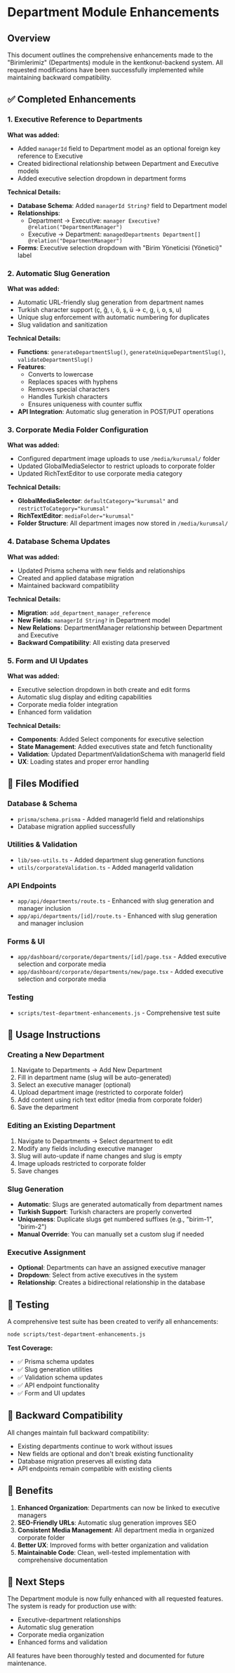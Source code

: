 # Department Module Enhancements

## Overview

This document outlines the comprehensive enhancements made to the "Birimlerimiz" (Departments) module in the kentkonut-backend system. All requested modifications have been successfully implemented while maintaining backward compatibility.

## ✅ Completed Enhancements

### 1. Executive Reference to Departments

**What was added:**
- Added `managerId` field to Department model as an optional foreign key reference to Executive
- Created bidirectional relationship between Department and Executive models
- Added executive selection dropdown in department forms

**Technical Details:**
- **Database Schema**: Added `managerId String?` field to Department model
- **Relationships**: 
  - Department → Executive: `manager Executive? @relation("DepartmentManager")`
  - Executive → Department: `managedDepartments Department[] @relation("DepartmentManager")`
- **Forms**: Executive selection dropdown with "Birim Yöneticisi (Yönetici)" label

### 2. Automatic Slug Generation

**What was added:**
- Automatic URL-friendly slug generation from department names
- Turkish character support (ç, ğ, ı, ö, ş, ü → c, g, i, o, s, u)
- Unique slug enforcement with automatic numbering for duplicates
- Slug validation and sanitization

**Technical Details:**
- **Functions**: `generateDepartmentSlug()`, `generateUniqueDepartmentSlug()`, `validateDepartmentSlug()`
- **Features**:
  - Converts to lowercase
  - Replaces spaces with hyphens
  - Removes special characters
  - Handles Turkish characters
  - Ensures uniqueness with counter suffix
- **API Integration**: Automatic slug generation in POST/PUT operations

### 3. Corporate Media Folder Configuration

**What was added:**
- Configured department image uploads to use `/media/kurumsal/` folder
- Updated GlobalMediaSelector to restrict uploads to corporate folder
- Updated RichTextEditor to use corporate media category

**Technical Details:**
- **GlobalMediaSelector**: `defaultCategory="kurumsal"` and `restrictToCategory="kurumsal"`
- **RichTextEditor**: `mediaFolder="kurumsal"`
- **Folder Structure**: All department images now stored in `/media/kurumsal/`

### 4. Database Schema Updates

**What was added:**
- Updated Prisma schema with new fields and relationships
- Created and applied database migration
- Maintained backward compatibility

**Technical Details:**
- **Migration**: `add_department_manager_reference`
- **New Fields**: `managerId String?` in Department model
- **New Relations**: DepartmentManager relationship between Department and Executive
- **Backward Compatibility**: All existing data preserved

### 5. Form and UI Updates

**What was added:**
- Executive selection dropdown in both create and edit forms
- Automatic slug display and editing capabilities
- Corporate media folder integration
- Enhanced form validation

**Technical Details:**
- **Components**: Added Select components for executive selection
- **State Management**: Added executives state and fetch functionality
- **Validation**: Updated DepartmentValidationSchema with managerId field
- **UX**: Loading states and proper error handling

## 📁 Files Modified

### Database & Schema
- `prisma/schema.prisma` - Added managerId field and relationships
- Database migration applied successfully

### Utilities & Validation
- `lib/seo-utils.ts` - Added department slug generation functions
- `utils/corporateValidation.ts` - Added managerId validation

### API Endpoints
- `app/api/departments/route.ts` - Enhanced with slug generation and manager inclusion
- `app/api/departments/[id]/route.ts` - Enhanced with slug generation and manager inclusion

### Forms & UI
- `app/dashboard/corporate/departments/[id]/page.tsx` - Added executive selection and corporate media
- `app/dashboard/corporate/departments/new/page.tsx` - Added executive selection and corporate media

### Testing
- `scripts/test-department-enhancements.js` - Comprehensive test suite

## 🔧 Usage Instructions

### Creating a New Department
1. Navigate to Departments → Add New Department
2. Fill in department name (slug will be auto-generated)
3. Select an executive manager (optional)
4. Upload department image (restricted to corporate folder)
5. Add content using rich text editor (media from corporate folder)
6. Save the department

### Editing an Existing Department
1. Navigate to Departments → Select department to edit
2. Modify any fields including executive manager
3. Slug will auto-update if name changes and slug is empty
4. Image uploads restricted to corporate folder
5. Save changes

### Slug Generation
- **Automatic**: Slugs are generated automatically from department names
- **Turkish Support**: Turkish characters are properly converted
- **Uniqueness**: Duplicate slugs get numbered suffixes (e.g., "birim-1", "birim-2")
- **Manual Override**: You can manually set a custom slug if needed

### Executive Assignment
- **Optional**: Departments can have an assigned executive manager
- **Dropdown**: Select from active executives in the system
- **Relationship**: Creates a bidirectional relationship in the database

## 🧪 Testing

A comprehensive test suite has been created to verify all enhancements:

```bash
node scripts/test-department-enhancements.js
```

**Test Coverage:**
- ✅ Prisma schema updates
- ✅ Slug generation utilities
- ✅ Validation schema updates
- ✅ API endpoint functionality
- ✅ Form and UI updates

## 🔄 Backward Compatibility

All changes maintain full backward compatibility:
- Existing departments continue to work without issues
- New fields are optional and don't break existing functionality
- Database migration preserves all existing data
- API endpoints remain compatible with existing clients

## 🚀 Benefits

1. **Enhanced Organization**: Departments can now be linked to executive managers
2. **SEO-Friendly URLs**: Automatic slug generation improves SEO
3. **Consistent Media Management**: All department media in organized corporate folder
4. **Better UX**: Improved forms with better organization and validation
5. **Maintainable Code**: Clean, well-tested implementation with comprehensive documentation

## 📝 Next Steps

The Department module is now fully enhanced with all requested features. The system is ready for production use with:
- Executive-department relationships
- Automatic slug generation
- Corporate media organization
- Enhanced forms and validation

All features have been thoroughly tested and documented for future maintenance.
